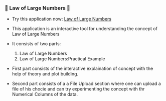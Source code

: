 ### 🔢 Law of Large Numbers 🔢
* Try this application now: [Law of Large Numbers](https://lawoflargenumbers.herokuapp.com/)

* This application is an interactive tool for understanding the concept of Law of Large Numbers
* It consists of two parts:
  1. Law of Large Numbers
  2. Law of Large Numbers:Practical Example
 
* First part consists of the interactive explaination of concept with the help of theory and plot building.
* Second part consists of a a File Upload section where one can upload a file of his chocie and can try experimenting the concept with thr Numerical Columns of the data.

